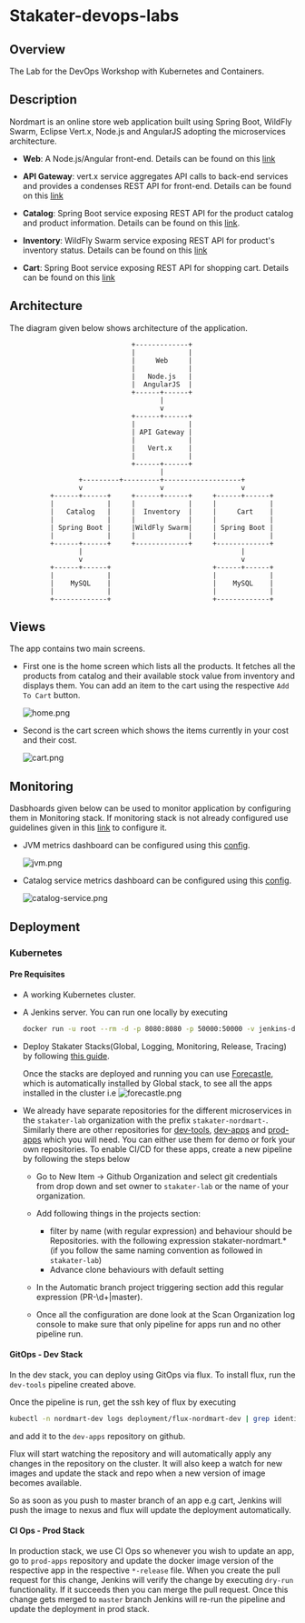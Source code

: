 # Stakater-devops-labs

## Overview

The Lab for the DevOps Workshop with Kubernetes and Containers.

## Description

Nordmart is an online store web application built using Spring Boot, WildFly Swarm, Eclipse Vert.x, Node.js and AngularJS adopting the microservices architecture.

* **Web**: A Node.js/Angular front-end. Details can be found on this [link](final/stakater-nordmart-web/README.md)

* **API Gateway**: vert.x service aggregates API calls to back-end services and provides a condenses REST API for front-end. Details can be found on this [link](final/stakater-nordmart-gateway/README.md)

* **Catalog**: Spring Boot service exposing REST API for the product catalog and product information. Details can be found on this [link](final/stakater-nordmart-catalog/README.md).

* **Inventory**: WildFly Swarm service exposing REST API for product's inventory status. Details can be found on this [link](final/stakater-nordmart-inventory/README.md)

* **Cart**: Spring Boot service exposing REST API for shopping cart. Details can be found on this [link](final/stakater-nordmart-cart/README.md)

## Architecture

The diagram given below shows architecture of the application.

```text
                              +-------------+
                              |             |
                              |     Web     |
                              |             |
                              |   Node.js   |
                              |  AngularJS  |
                              +------+------+
                                     |
                                     v
                              +------+------+
                              |             |
                              | API Gateway |
                              |             |
                              |   Vert.x    |
                              |             |
                              +------+------+
                                     |
                 +---------+---------+-------------------+
                 v                   v                   v
          +------+------+     +------+------+     +------+------+
          |             |     |             |     |             |
          |   Catalog   |     |  Inventory  |     |     Cart    |
          |             |     |             |     |             |
          | Spring Boot |     |WildFly Swarm|     | Spring Boot |
          |             |     |             |     |             |
          +------+------+     +-------------+     +-------------+
                 |                                       |
                 v                                       v
          +------+------+                         +------+------+
          |             |                         |             |
          |    MySQL    |                         |    MySQL    |
          |             |                         |             |
          +-------------+                         +-------------+
```

## Views

The app contains two main screens.

* First one is the home screen which lists all the products. It fetches all the products from catalog and their available stock value from inventory and displays them. You can add an item to the cart using the respective `Add To Cart` button.

  ![home.png](docs/images/home.png)

* Second is the cart screen which shows the items currently in your cost and their cost.

  ![cart.png](docs/images/cart.png)

## Monitoring

Dasbhoards given below can be used to monitor application by configuring them in Monitoring stack. If monitoring stack is not already configured use guidelines given in this [link](https://playbook.stakater.com/content/processes/bootstrapping/deploying-stack-on-azure.html) to configure it.

* JVM metrics dashboard can be configured using this [config](https://github.com/stakater/StakaterKubeHelmMonitoring/blob/azure-capability/manifests/grafanaDashboards/jvm.yaml).

  ![jvm.png](docs/images/jvm.png)

* Catalog service metrics dashboard can be configured using this [config](https://github.com/stakater-lab/nordmart-dev-apps/blob/master/releases/catalog-service-dashboard.yaml).

  ![catalog-service.png](docs/images/catalog-service.png)

## Deployment

### Kubernetes

#### Pre Requisites

* A working Kubernetes cluster.
* A Jenkins server. You can run one locally by executing

  ```bash
  docker run -u root --rm -d -p 8080:8080 -p 50000:50000 -v jenkins-data:/var/jenkins_home -v /var/run/docker.sock:/var/run/docker.sock jenkinsci/blueocean
  ```

* Deploy Stakater Stacks(Global, Logging, Monitoring, Release, Tracing) by following [this guide](https://playbook.stakater.com/content/processes/bootstrapping/deploying-stakater-stacks.html).

  Once the stacks are deployed and running you can use [Forecastle](https://github.com/stakater/forecastle), which is automatically installed by Global stack, to see all the apps installed in the cluster i.e ![forecastle.png](docs/images/forecastle.png)

* We already have separate repositories for the different microservices in the `stakater-lab` organization with the prefix `stakater-nordmart-`. Similarly there are other repositories for [dev-tools](https://github.com/stakater-lab/nordmart-dev-tools), [dev-apps](https://github.com/stakater-lab/nordmart-dev-apps) and [prod-apps](https://github.com/stakater-lab/nordmart-prod-apps) which you will need. You can either use them for demo or fork your own repositories.
To enable CI/CD for these apps, create a new pipeline by following the steps below
  * Go to New Item -> Github Organization and select git credentials from drop down and set owner to `stakater-lab` or the name of your organization.

  * Add following things in the projects section:
    * filter by name (with regular expression) and behaviour should be Repositories. with the following expression stakater-nordmart.* (if you follow the same naming convention as followed in `stakater-lab`)
    * Advance clone behaviours with default setting

  * In the Automatic branch project triggering section add this regular expression (PR-\d+|master).

  * Once all the configuration are done look at the Scan Organization log console to make sure that only pipeline for apps run and no other pipeline run.

#### GitOps - Dev Stack

In the dev stack, you can deploy using GitOps via flux. To install flux, run the `dev-tools` pipeline created above.

Once the pipeline is run, get the ssh key of flux by executing

```bash
kubectl -n nordmart-dev logs deployment/flux-nordmart-dev | grep identity.pub | cut -d '"' -f2
```

 and add it to the `dev-apps` repository on github.

Flux will start watching the repository and will automatically apply any changes in the repository on the cluster. It will also keep a watch for new images and update the stack and repo when a new version of image becomes available.

So as soon as you push to master branch of an app e.g cart, Jenkins will push the image to nexus and flux will update the deployment automatically.

#### CI Ops - Prod Stack

In production stack, we use CI Ops so whenever you wish to update an app, go to `prod-apps` repository and update the docker image version of the respective app in the respective `*-release` file. When you create the pull request for this change, Jenkins will verify the change by executing `dry-run` functionality. If it succeeds then you can merge the pull request. Once this change gets merged to `master` branch Jenkins will re-run the pipeline and update the deployment in prod stack.

